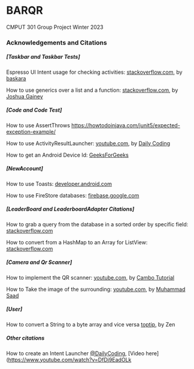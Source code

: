 # BARQR
CMPUT 301 Group Project Winter 2023 

### Acknowledgements and Citations

##### [Taskbar and Taskbar Tests]
Espresso UI Intent usage for checking activities: [stackoverflow.com](https://stackoverflow.com/a/35861079), by [baskara](https://stackoverflow.com/users/3811419/baskara)

How to use generics over a list and a function: [stackoverflow.com](https://stackoverflow.com/a/55824729), by [Joshua Gainey](https://stackoverflow.com/users/11390398/joshua-gainey)

##### [Code and Code Test]
How to use AssertThrows https://howtodoinjava.com/junit5/expected-exception-example/

How to use ActivityResultLauncher: [youtube.com](https://www.youtube.com/watch?v=DfDj9EadOLk), by [Daily Coding](https://www.youtube.com/@DailyCoding)

How to get an Android Device Id: [GeeksForGeeks](https://www.geeksforgeeks.org/how-to-fetch-device-id-in-android-programmatically/amp/)

##### [NewAccount]
How to use Toasts: [developer.android.com](https://developer.android.com/guide/topics/ui/notifiers/toasts#java) 

How to use FireStore databases: [firebase.google.com](https://firebase.google.com/docs/firestore/query-data/get-data)

##### [LeaderBoard and LeaderboardAdapter Citations]
How to grab a query from the database in a sorted order by specific field: [stackoverflow.com](https://stackoverflow.com/questions/57041298/android-studio-firestore-get-name-of-user-with-highest-points)

How to convert from a HashMap to an Array for ListView: [stackoverflow.com](https://stackoverflow.com/questions/19466757/hashmap-to-listview)

##### [Camera and Qr Scanner]
How to implement the QR scanner: [youtube.com](https://www.youtube.com/watch?v=jtT60yFPelI&t=18s), by [Cambo Tutorial](https://www.youtube.com/@CamboTutorial)

How to Take the image of the surrounding: [youtube.com](https://www.youtube.com/watch?v=JMdHMMEO8ZQ&t=400s), by [Muhammad Saad](https://www.youtube.com/@Muhammad_SaadAhmed)

##### [User]
How to convert a String to a byte array and vice versa [toptip](https://www.toptip.ca/2019/04/java-convert-byte-array-to-string-then.html), by Zen

##### Other citations
How to create an Intent Launcher [@DailyCoding](https://www.youtube.com/@DailyCoding), [Video here](https://www.youtube.com/watch?v=DfDj9EadOLk
